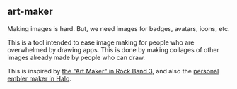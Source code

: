 art-maker
---------

Making images is hard. But, we need images for badges, avatars, icons, etc.

This is a tool intended to ease image making for people who are overwhelmed by
drawing apps. This is done by making collages of other images already made by
people who can draw.

This is inspired by [the "Art Maker" in Rock Band 3][rb3], and also the
[personal embler maker in Halo][halo].

[rb3]: http://www.rockband.com/forums/showthread.php?t=117938&page=1
[halo]: http://halo.wikia.com/wiki/Multiplayer_emblems
